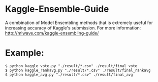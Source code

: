 Kaggle-Ensemble-Guide
=====================

A combination of Model Ensembling methods that is extremely useful for increasing accuracy of Kaggle's submission.
For more information: http://mlwave.com/kaggle-ensembling-guide/

# Example:

    $ python kaggle_vote.py "./result/*.csv" ./result/final_vote
    $ python kaggle_rankavg.py "./result/*.csv" ./result/final_rankavg
    $ python kaggle_avg.py "./result/*.csv" ./result/final_avg
